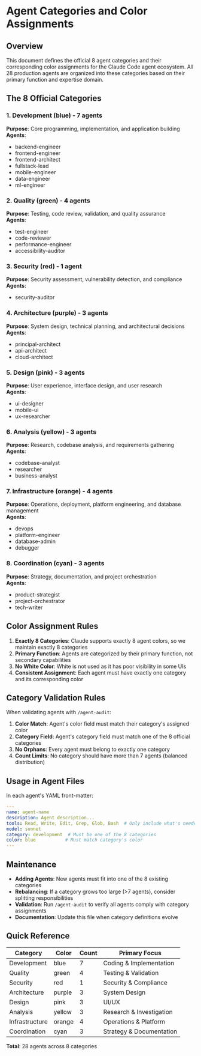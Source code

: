# Agent Categories and Color Assignments

## Overview

This document defines the official 8 agent categories and their corresponding color assignments for the Claude Code
agent ecosystem. All 28 production agents are organized into these categories based on their primary function and
expertise domain.

## The 8 Official Categories

### 1. **Development** (blue) - 7 agents

**Purpose**: Core programming, implementation, and application building  
**Agents**:

- backend-engineer
- frontend-engineer
- frontend-architect
- fullstack-lead
- mobile-engineer
- data-engineer
- ml-engineer

### 2. **Quality** (green) - 4 agents

**Purpose**: Testing, code review, validation, and quality assurance  
**Agents**:

- test-engineer
- code-reviewer
- performance-engineer
- accessibility-auditor

### 3. **Security** (red) - 1 agent

**Purpose**: Security assessment, vulnerability detection, and compliance  
**Agents**:

- security-auditor

### 4. **Architecture** (purple) - 3 agents

**Purpose**: System design, technical planning, and architectural decisions  
**Agents**:

- principal-architect
- api-architect
- cloud-architect

### 5. **Design** (pink) - 3 agents

**Purpose**: User experience, interface design, and user research  
**Agents**:

- ui-designer
- mobile-ui
- ux-researcher

### 6. **Analysis** (yellow) - 3 agents

**Purpose**: Research, codebase analysis, and requirements gathering  
**Agents**:

- codebase-analyst
- researcher
- business-analyst

### 7. **Infrastructure** (orange) - 4 agents

**Purpose**: Operations, deployment, platform engineering, and database management  
**Agents**:

- devops
- platform-engineer
- database-admin
- debugger

### 8. **Coordination** (cyan) - 3 agents

**Purpose**: Strategy, documentation, and project orchestration  
**Agents**:

- product-strategist
- project-orchestrator
- tech-writer

## Color Assignment Rules

1. **Exactly 8 Categories**: Claude supports exactly 8 agent colors, so we maintain exactly 8 categories
2. **Primary Function**: Agents are categorized by their primary function, not secondary capabilities
3. **No White Color**: White is not used as it has poor visibility in some UIs
4. **Consistent Assignment**: Each agent must have exactly one category and its corresponding color

## Category Validation Rules

When validating agents with `/agent-audit`:

1. **Color Match**: Agent's color field must match their category's assigned color
2. **Category Field**: Agent's category field must match one of the 8 official categories
3. **No Orphans**: Every agent must belong to exactly one category
4. **Count Limits**: No category should have more than 7 agents (balanced distribution)

## Usage in Agent Files

In each agent's YAML front-matter:

```yaml
---
name: agent-name
description: Agent description...
tools: Read, Write, Edit, Grep, Glob, Bash  # Only include what's needed
model: sonnet
category: development  # Must be one of the 8 categories
color: blue           # Must match category's color
---
```

## Maintenance

- **Adding Agents**: New agents must fit into one of the 8 existing categories
- **Rebalancing**: If a category grows too large (>7 agents), consider splitting responsibilities
- **Validation**: Run `/agent-audit` to verify all agents comply with category assignments
- **Documentation**: Update this file when category definitions evolve

## Quick Reference

| Category | Color | Count | Primary Focus |
|----------|-------|-------|---------------|
| Development | blue | 7 | Coding & Implementation |
| Quality | green | 4 | Testing & Validation |
| Security | red | 1 | Security & Compliance |
| Architecture | purple | 3 | System Design |
| Design | pink | 3 | UI/UX |
| Analysis | yellow | 3 | Research & Investigation |
| Infrastructure | orange | 4 | Operations & Platform |
| Coordination | cyan | 3 | Strategy & Documentation |

**Total**: 28 agents across 8 categories
